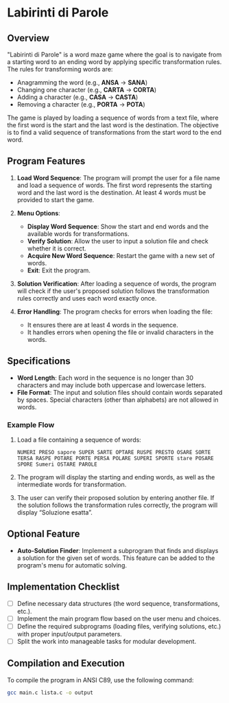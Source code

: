 # Labirinti di Parole

## Overview

"Labirinti di Parole" is a word maze game where the goal is to navigate from a starting word to an ending word by applying specific transformation rules. The rules for transforming words are:

- Anagramming the word (e.g., **ANSA** → **SANA**)
- Changing one character (e.g., **CARTA** → **CORTA**)
- Adding a character (e.g., **CASA** → **CASTA**)
- Removing a character (e.g., **PORTA** → **POTA**)

The game is played by loading a sequence of words from a text file, where the first word is the start and the last word is the destination. The objective is to find a valid sequence of transformations from the start word to the end word.

## Program Features

1. **Load Word Sequence**: The program will prompt the user for a file name and load a sequence of words. The first word represents the starting word and the last word is the destination. At least 4 words must be provided to start the game.
   
2. **Menu Options**:
    - **Display Word Sequence**: Show the start and end words and the available words for transformations.
    - **Verify Solution**: Allow the user to input a solution file and check whether it is correct.
    - **Acquire New Word Sequence**: Restart the game with a new set of words.
    - **Exit**: Exit the program.

3. **Solution Verification**: After loading a sequence of words, the program will check if the user's proposed solution follows the transformation rules correctly and uses each word exactly once.

4. **Error Handling**: The program checks for errors when loading the file:
    - It ensures there are at least 4 words in the sequence.
    - It handles errors when opening the file or invalid characters in the words.

## Specifications

- **Word Length**: Each word in the sequence is no longer than 30 characters and may include both uppercase and lowercase letters.
- **File Format**: The input and solution files should contain words separated by spaces. Special characters (other than alphabets) are not allowed in words.

### Example Flow

1. Load a file containing a sequence of words:

    ```
    NUMERI PRESO sapore SUPER SARTE OPTARE RUSPE PRESTO OSARE SORTE TERSA RASPE POTARE PORTE PERSA POLARE SUPERI SPORTE stare POSARE SPORE Sumeri OSTARE PAROLE
    ```

2. The program will display the starting and ending words, as well as the intermediate words for transformation.

3. The user can verify their proposed solution by entering another file. If the solution follows the transformation rules correctly, the program will display “Soluzione esatta”.

## Optional Feature

- **Auto-Solution Finder**: Implement a subprogram that finds and displays a solution for the given set of words. This feature can be added to the program's menu for automatic solving.

## Implementation Checklist

- [ ] Define necessary data structures (the word sequence, transformations, etc.).
- [ ] Implement the main program flow based on the user menu and choices.
- [ ] Define the required subprograms (loading files, verifying solutions, etc.) with proper input/output parameters.
- [ ] Split the work into manageable tasks for modular development.

## Compilation and Execution

To compile the program in ANSI C89, use the following command:

```bash
gcc main.c lista.c -o output